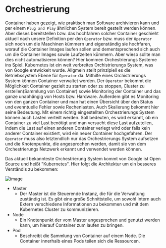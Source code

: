 # Orchestrierung

Container haben gezeigt, wie praktisch man Software archivieren kann und per einem `Plug and Play` ähnlichen System bereit gestellt werden können. Aber dieses bereitstellen bzw. das hochfahren solcher Container geschieht aktuell nach unsere Definition per den `Operator` bzw. muss der `Operator` sich noch um die Maschinen kümmern und eigenständig sie hochfaren, worauf die Container Images laufen sollen und dementsprechend sich auch um die Container Images sowie Laufzeiten kümmern. Aber wieso sollte man dies nicht automatisieren können? Hier kommen Orchestrierungs Systeme ins Spiel. Kubernetes ist ein weit verbreites Orchistrierungs System, was von Google entwickelt wurde. Allgmein stellt prinzipiell es die Betriebssystem Ebene für `Operator` da. Mithilfe eines Orchistrierungs System können Container verwaltet werden. Der `Operator` bekommt die Möglichkeit Container gezielt zu starten oder zu stoppen, Cluster zu erstellen(Sammlung von Container) sowie Monitoring der Container und das ganze unabhängig von Hosts bzw. Hardware. Außerdem gibt es Monitoring von den ganzen Container und man hat einen Übersicht über den Status und evenntuelle Fehler sowie Rechenlasten. Auch Skalierung bekommt hier seine Bedeutung. Mit einem richtig eingestellten Orchestrierungs System können auch Lasten verteilt werden. Soll bedeuten, es wird erkannt, ob ein Container zu viel Last benötigt und man versucht diese Last aufzuteilen, indem die Last auf einen anderen Container verlegt wird oder falls kein anderer Container existiert, wird ein neuer Container hochgefahren. Der `Operator` muss also letztendlich nur das Orchestrierungs System aufsetzen und die Knotenpunkte, die angesprochen werden, damit sie von dem Orchestrierungs Netzwerk erkannt und verwendet werden können.

Das aktuell bekannteste Orchestrierung System kommt von Google ist Open Source und heißt "Kubernetes". Hier folgt die Architektur um ein besseres Verständis zu bekommen:

![image](https://www.cloud-mag.com/wp-content/uploads/2017/12/kubernetes-890x630.jpg)

- Master
    - Der Master ist die Steuerende Instanz, die für die Verwaltung zuständig ist. Es gibt eine große Schnittstelle, um sowohl Intern auch Extern verschiedene Informationen zu bekommen und mit dem Kubernetes Cluster zu kommunizieren.
- Node
    - Ein Knotenpunkt der vom Master angesprochen und genutzt werden kann, um hierauf Container zum laufen zu bringen. 
- Pod
    - Beschreibt die Sammlung von Container auf einem Node. Die Container innerhalb eines Pods teilen sich die Ressourcen.